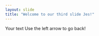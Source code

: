 ```yaml
---
layout: slide
title: "Welcome to our third slide Jes!"
---
```

Your text
Use the left arrow to go back!
